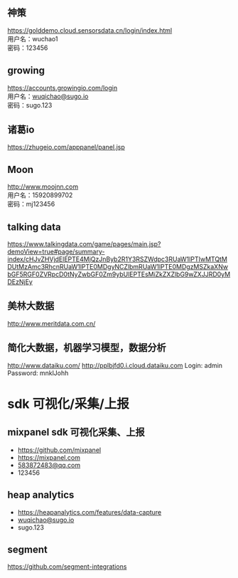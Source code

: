 ## 神策 ##
https://golddemo.cloud.sensorsdata.cn/login/index.html <br />
用户名：wuchao1 <br />
密码：123456 <br />

## growing ##
https://accounts.growingio.com/login <br />
用户名：wuqichao@sugo.io <br />
密码：sugo.123 <br />

## 诸葛io ##
https://zhugeio.com/apppanel/panel.jsp 

## Moon ##
http://www.moojnn.com <br />
用户名：15920899702 <br />
密码：mj123456 <br />

## talking  data ##
https://www.talkingdata.com/game/pages/main.jsp?demoView=true#page/summary-index/cHJvZHVjdElEPTE4MjQzJnByb2R1Y3RSZWdpc3RUaW1lPTIwMTQtMDUtMzAmc3RhcnRUaW1lPTE0MDgyNCZlbmRUaW1lPTE0MDgzMSZkaXNwbGF5RGF0ZVRpcD0tNyZwbGF0Zm9ybUlEPTEsMiZkZXZlbG9wZXJJRD0yMDEzNjEy

##  美林大数据
http://www.meritdata.com.cn/

## 简化大数据，机器学习模型，数据分析
http://www.dataiku.com/
http://pplbjfd0.i.cloud.dataiku.com
Login: admin
Password: mnklJohh

# sdk 可视化/采集/上报 ##

## mixpanel sdk 可视化采集、上报
- https://github.com/mixpanel
- https://mixpanel.com
- 583872483@qq.com
- 123456

## heap analytics
- https://heapanalytics.com/features/data-capture
- wuqichao@sugo.io
- sugo.123

## segment
https://github.com/segment-integrations




